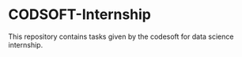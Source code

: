 # CODSOFT-Internship
This repository contains tasks given by the codesoft for data science internship.
